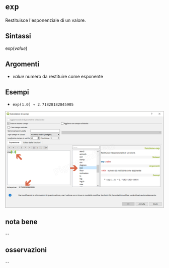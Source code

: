# `exp`

Restituisce l'esponenziale di un valore.

## Sintassi

exp(_value_)

## Argomenti

* _value_ numero da restituire come esponente

## Esempi

* `exp(1.0) → 2.71828182845905`

![](/img/matematica/exp/exp1.png)

## nota bene

--

## osservazioni

--